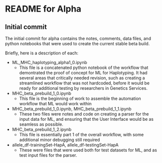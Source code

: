 # README for Alpha

## Initial commit

The initial commit for alpha contains the notes, comments, data files, and python notebooks that were used to create the current stable beta build.

Briefly, here is a description of each:

* ML_MHC_haplotyping_alpha1_0.ipynb
  * This file is a concatenated python notebook of the workflow that demontrated the proof of concept for ML for Haplotyping. It had several areas that critically needed revision, such as creating a streamlined workflow that was not hardcoded, before it would be ready for additional testing by researchers in Genetics Services.
* MHC_beta_prebuild_1_0.ipynb
  * This file is the beginning of work to assemble the automation workflow that ML would work within
* MHC_beta_prebuild_1_0.ipynb, MHC_beta_prebuild_1_1.ipynb
  * These two files were notes and code on creating a parser for the input data for ML, and ensuring that the User Interface would be as seamless as possible.
* MHC_beta_prebuild_1_2.ipynb
  * This file is essentially part 1 of the overall workflow, with some additional minor debugging still required
* allele_df-trainingSet-HapA, allele_df-testingSet-HapA
  * These were files that were used both for test datasets for ML, and as test input files for the parser.
